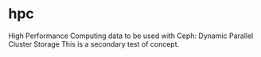 # hpc
High Performance Computing data to be used with Ceph: Dynamic Parallel Cluster Storage
This is a secondary test of concept.
